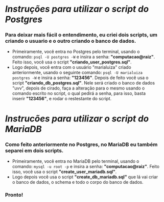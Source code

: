 # _Instruções para utilizar o script do Postgres_ 
 ### Para deixar mais fácil o entendimento, eu criei dois scripts, um criando o usuario e o outro criando o banco de dados.
* Primeiramente, você entra no Postgres pelo terminal, usando o comando: ` psql -U postgres -W ` e insira a senha: **"computacao@raiz"**. Feito isso, você usa o script **"criando_user_postgres.sql"**.
* Logo depois, você entra com o usuário "marialuiza" criado anteriormente, usando o seguinte comando: `psql -U marialuiza postgres -W` e insira a senha: **"123456"**. Depois de feito você usa o script **"criando_db_postgres.sql"**. Nele será criado o banco de dados "uvv", depois de cirado, faça a alteração para o mesmo usando o comando escrito no script, o qual pedirá a senha, para isso, basta inserir **"123456"**, e rodar o restestante do script.  

# _Instrucões para utilizar o script do MariaDB_ 
 ### Como feito anteriormente no Postgres, no MariaDB eu também separei em dois scripts. 
 * Primeiramente, você entra no MariaDB pelo terminal, usando o comando: `mysql -u root -p` e insira a senha: **"computacao@raiz"**. Feito isso, você usa o script **"create_user_mariadb.sql"**.
 * Logo depois você usa o script **"create_db_mariadb.sql"** que lá vai criar o banco de dados, o schema e todo o corpo do banco de dados.
### Pronto!  
